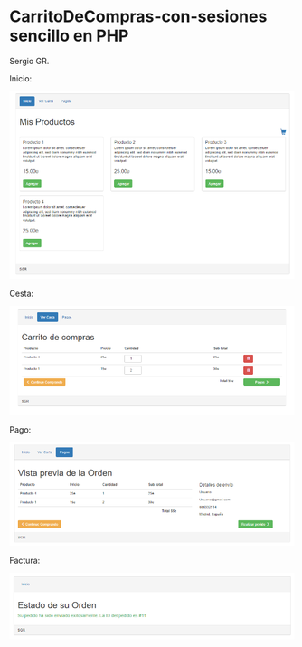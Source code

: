 # CarritoDeCompras-con-sesiones sencillo en PHP

Sergio GR.

Inicio:

![Preview](https://raw.githubusercontent.com/sergio-gonzalez11/CarritoDeCompras-Tienda-Online-PasarelaPago/master/demo/inicio.png)


Cesta:

![Preview](https://raw.githubusercontent.com/sergio-gonzalez11/CarritoDeCompras-Tienda-Online-PasarelaPago/master/demo/cesta.png)


Pago:

![Preview](https://raw.githubusercontent.com/sergio-gonzalez11/CarritoDeCompras-Tienda-Online-PasarelaPago/master/demo/pago.png)


Factura:

![Preview](https://raw.githubusercontent.com/sergio-gonzalez11/CarritoDeCompras-Tienda-Online-PasarelaPago/master/demo/factura.png)


